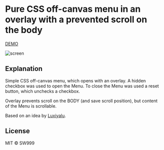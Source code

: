 # Pure CSS off-canvas menu in an overlay with a prevented scroll on the body

[DEMO](https://sw999.github.io/projects/off-canvas-menu)

![screen](https://user-images.githubusercontent.com/3176886/70501235-90341780-1b2e-11ea-84b5-a9b4a3753a44.gif)

## Explanation

Simple CSS off-canvas menu, which opens with an overlay. A hidden checkbox was used to open the Menu. To close the Menu was used a reset button, which unchecks a checkbox.

Overlay prevents scroll on the BODY (and save scroll position), but content of the Menu is scrollable.

Based on an idea by [Luxiyalu](https://github.com/Luxiyalu/scrollable-overlay).

## License

MIT © SW999
